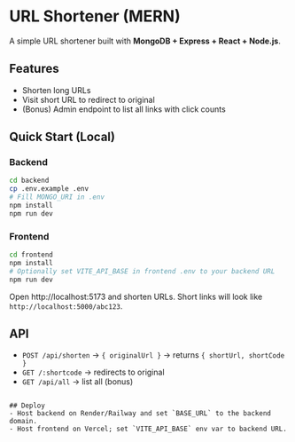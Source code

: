 # URL Shortener (MERN)

A simple URL shortener built with **MongoDB + Express + React + Node.js**.

## Features
- Shorten long URLs
- Visit short URL to redirect to original
- (Bonus) Admin endpoint to list all links with click counts

## Quick Start (Local)

### Backend
```bash
cd backend
cp .env.example .env
# Fill MONGO_URI in .env
npm install
npm run dev
```

### Frontend
```bash
cd frontend
npm install
# Optionally set VITE_API_BASE in frontend .env to your backend URL
npm run dev
```

Open http://localhost:5173 and shorten URLs. Short links will look like `http://localhost:5000/abc123`.

## API
- `POST /api/shorten` → `{ originalUrl }` → returns `{ shortUrl, shortCode }`
- `GET /:shortcode` → redirects to original
- `GET /api/all` → list all (bonus)
```

## Deploy
- Host backend on Render/Railway and set `BASE_URL` to the backend domain.
- Host frontend on Vercel; set `VITE_API_BASE` env var to backend URL.
```